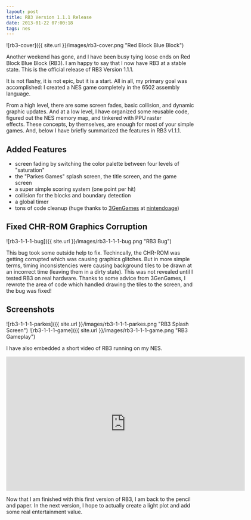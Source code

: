```yaml
---
layout: post
title: RB3 Version 1.1.1 Release
date: 2013-01-22 07:00:18
tags: nes
---
```


![rb3-cover]({{ site.url }}/images/rb3-cover.png "Red Block Blue Block")

Another weekend has gone, and I have been busy tying loose ends on Red Block Blue Block (RB3). I am happy to say that I now have RB3 at a stable state. This is the official release of RB3 Version 1.1.1.

It is not flashy, it is not epic, but it is a start. All in all, my primary goal was accomplished: I created a NES game completely in the 6502 assembly language.

From a high level, there are some screen fades, basic collision, and dynamic graphic updates. And at a low level, I have organized some reusable code, figured out the NES memory map, and tinkered with PPU raster effects. These concepts, by themselves, are enough for most of your simple games. And, below I have briefly summarized the features in RB3 v1.1.1.

## Added Features

- screen fading by switching the color palette between four levels of "saturation"
- the "Parkes Games" splash screen, the title screen, and the game screen
- a super simple scoring system (one point per hit)
- collision for the blocks and boundary detection
- a global timer
- tons of code cleanup (huge thanks to [3GenGames](http://nintendoage.com/index.cfm?FuseAction=Users.Home&amp;User=3GenGames) at [nintendoage](http://nintendoage.com/))

## Fixed CHR-ROM Graphics Corruption

![rb3-1-1-1-bug]({{ site.url }}/images/rb3-1-1-1-bug.png "RB3 Bug")

This bug took some outside help to fix. Techincally, the CHR-ROM was getting corrupted which was causing graphics glitches. But in more simple terms, timing inconsistencies were causing background tiles to be drawn at an incorrect time (leaving them in a dirty state). This was not revealed until I tested RB3 on real hardware. Thanks to some advice from 3GenGames, I rewrote the area of code which handled drawing the tiles to the screen, and the bug was fixed!

## Screenshots

![rb3-1-1-1-parkes]({{ site.url }}/images/rb3-1-1-1-parkes.png "RB3 Splash Screen")
![rb3-1-1-1-game]({{ site.url }}/images/rb3-1-1-1-game.png "RB3 Gameplay")

I have also embedded a short video of RB3 running on my NES.

<div class="video-wrapper">
    <iframe width="640" height="360" src="https://www.youtube.com/embed/n5TgZdyWYL8" frameborder="0" allowfullscreen></iframe>
</div>

Now that I am finished with this first version of RB3, I am back to the pencil and paper. In the next version, I hope to actually create a light plot and add some real entertainment value.